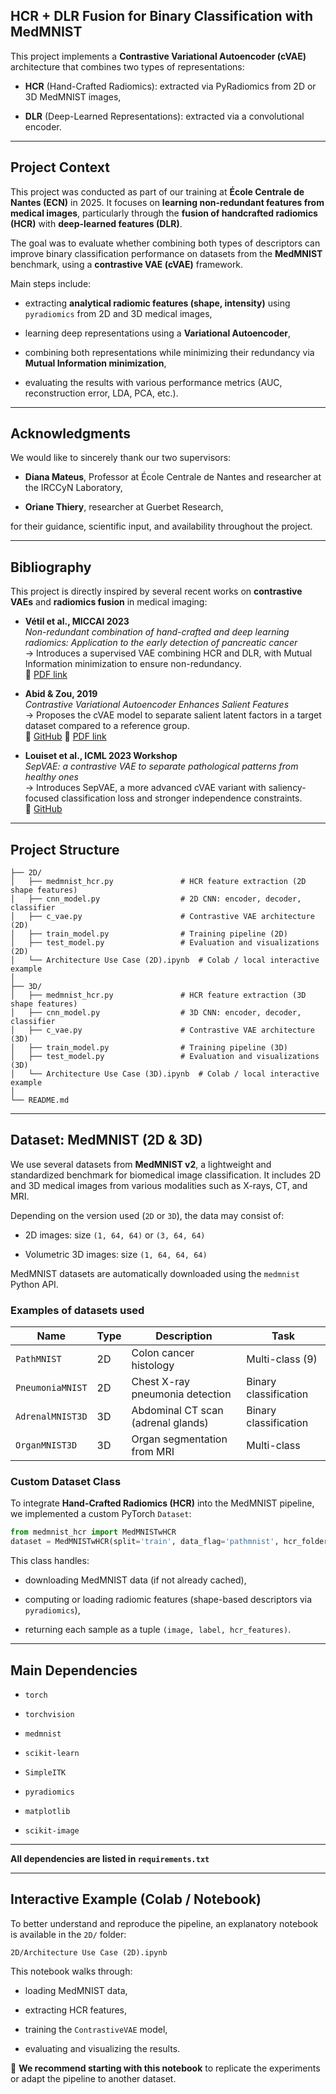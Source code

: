 
##  HCR + DLR Fusion for Binary Classification with MedMNIST

This project implements a **Contrastive Variational Autoencoder (cVAE)** architecture that combines two types of representations:

- **HCR** (Hand-Crafted Radiomics): extracted via PyRadiomics from 2D or 3D MedMNIST images,
    
- **DLR** (Deep-Learned Representations): extracted via a convolutional encoder.
    

---

## Project Context

This project was conducted as part of our training at **École Centrale de Nantes (ECN)** in 2025. It focuses on **learning non-redundant features from medical images**, particularly through the **fusion of handcrafted radiomics (HCR)** with **deep-learned features (DLR)**.

The goal was to evaluate whether combining both types of descriptors can improve binary classification performance on datasets from the **MedMNIST** benchmark, using a **contrastive VAE (cVAE)** framework.

Main steps include:

- extracting **analytical radiomic features (shape, intensity)** using `pyradiomics` from 2D and 3D medical images,
    
- learning deep representations using a **Variational Autoencoder**,
    
- combining both representations while minimizing their redundancy via **Mutual Information minimization**,
    
- evaluating the results with various performance metrics (AUC, reconstruction error, LDA, PCA, etc.).
    

---

## Acknowledgments

We would like to sincerely thank our two supervisors:

- **Diana Mateus**, Professor at École Centrale de Nantes and researcher at the IRCCyN Laboratory,
    
- **Oriane Thiery**, researcher at Guerbet Research,
    

for their guidance, scientific input, and availability throughout the project.

---

##  Bibliography

This project is directly inspired by several recent works on **contrastive VAEs** and **radiomics fusion** in medical imaging:

- **Vétil et al., MICCAI 2023**  
    _Non-redundant combination of hand-crafted and deep learning radiomics: Application to the early detection of pancreatic cancer_  
    → Introduces a supervised VAE combining HCR and DLR, with Mutual Information minimization to ensure non-redundancy.  
    📄 [PDF link](https://arxiv.org/abs/2308.11389)
    
- **Abid & Zou, 2019**  
    _Contrastive Variational Autoencoder Enhances Salient Features_  
    → Proposes the cVAE model to separate salient latent factors in a target dataset compared to a reference group.  
    📄 [GitHub](https://github.com/abidlabs/contrastive_vae)
    📄 [PDF link](https://arxiv.org/abs/1902.04601)
    
- **Louiset et al., ICML 2023 Workshop**  
    _SepVAE: a contrastive VAE to separate pathological patterns from healthy ones_  
    → Introduces SepVAE, a more advanced cVAE variant with saliency-focused classification loss and stronger independence constraints.  
    📄 [GitHub](https://github.com/neurospin-projects/2023_rlouiset_sepvae)


---

## Project Structure

```
├── 2D/
│   ├── medmnist_hcr.py               # HCR feature extraction (2D shape features)
│   ├── cnn_model.py                  # 2D CNN: encoder, decoder, classifier
│   ├── c_vae.py                      # Contrastive VAE architecture (2D)
│   ├── train_model.py                # Training pipeline (2D)
│   ├── test_model.py                 # Evaluation and visualizations (2D)
│   └── Architecture Use Case (2D).ipynb  # Colab / local interactive example
│
├── 3D/
│   ├── medmnist_hcr.py               # HCR feature extraction (3D shape features)
│   ├── cnn_model.py                  # 3D CNN: encoder, decoder, classifier
│   ├── c_vae.py                      # Contrastive VAE architecture (3D)
│   ├── train_model.py                # Training pipeline (3D)
│   ├── test_model.py                 # Evaluation and visualizations (3D)
│   └── Architecture Use Case (3D).ipynb  # Colab / local interactive example
│
└── README.md
```


---
## Dataset: MedMNIST (2D & 3D)

We use several datasets from **MedMNIST v2**, a lightweight and standardized benchmark for biomedical image classification. It includes 2D and 3D medical images from various modalities such as X-rays, CT, and MRI.

Depending on the version used (`2D` or `3D`), the data may consist of:

-  2D images: size `(1, 64, 64)` or `(3, 64, 64)` 
    
- Volumetric 3D images: size `(1, 64, 64, 64)`
    

MedMNIST datasets are automatically downloaded using the `medmnist` Python API.

### Examples of datasets used

| Name             | Type | Description                        | Task                  |
| ---------------- | ---- | ---------------------------------- | --------------------- |
| `PathMNIST`      | 2D   | Colon cancer histology             | Multi-class (9)       |
| `PneumoniaMNIST` | 2D   | Chest X-ray pneumonia detection    | Binary classification |
| `AdrenalMNIST3D` | 3D   | Abdominal CT scan (adrenal glands) | Binary classification |
| `OrganMNIST3D`   | 3D   | Organ segmentation from MRI        | Multi-class           |

### Custom Dataset Class

To integrate **Hand-Crafted Radiomics (HCR)** into the MedMNIST pipeline, we implemented a custom PyTorch `Dataset`:

```python
from medmnist_hcr import MedMNISTwHCR
dataset = MedMNISTwHCR(split='train', data_flag='pathmnist', hcr_folder='features/')
```

This class handles:

- downloading MedMNIST data (if not already cached),
    
- computing or loading radiomic features (shape-based descriptors via `pyradiomics`),
    
- returning each sample as a tuple `(image, label, hcr_features)`.
    
---

## Main Dependencies

- `torch`
    
- `torchvision`
    
- `medmnist`
    
- `scikit-learn`
    
- `SimpleITK`
    
- `pyradiomics`
    
- `matplotlib`
    
- `scikit-image`
    

---

**All dependencies are listed in `requirements.txt`**

---

##  Interactive Example (Colab / Notebook)

To better understand and reproduce the pipeline, an explanatory notebook is available in the `2D/` folder:

```
2D/Architecture Use Case (2D).ipynb
```

This notebook walks through:

- loading MedMNIST data,
    
- extracting HCR features,
    
- training the `ContrastiveVAE` model,
    
- evaluating and visualizing the results.
    

📌 **We recommend starting with this notebook** to replicate the experiments or adapt the pipeline to another dataset.





